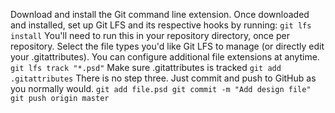 Download and install the Git command line extension. Once downloaded and installed, set up Git LFS and its respective hooks by running: 
`git lfs install`
You'll need to run this in your repository directory, once per repository.
Select the file types you'd like Git LFS to manage (or directly edit your .gitattributes). You can configure additional file extensions at anytime.
`git lfs track "*.psd"`
Make sure .gitattributes is tracked
`git add .gitattributes`
There is no step three. Just commit and push to GitHub as you normally would.
`git add file.psd
git commit -m "Add design file"
git push origin master`
